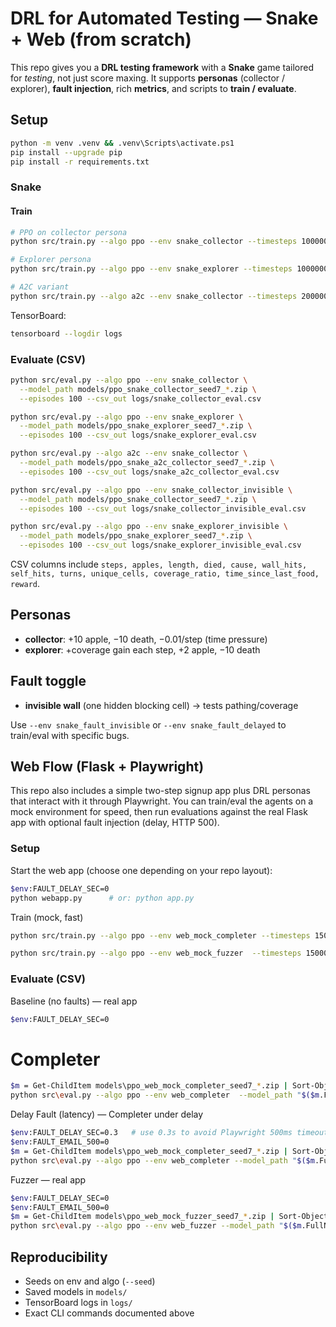 
# DRL for Automated Testing — Snake + Web (from scratch)

This repo gives you a **DRL testing framework** with a **Snake** game tailored for *testing*,
not just score maxing. It supports **personas** (collector / explorer), **fault injection**, rich **metrics**,
and scripts to **train / evaluate**.

## Setup

```bash
python -m venv .venv && .venv\Scripts\activate.ps1
pip install --upgrade pip
pip install -r requirements.txt
```


### Snake

#### Train

```bash
# PPO on collector persona
python src/train.py --algo ppo --env snake_collector --timesteps 1000000 --seed 7

# Explorer persona
python src/train.py --algo ppo --env snake_explorer --timesteps 1000000 --seed 7

# A2C variant
python src/train.py --algo a2c --env snake_collector --timesteps 2000000 --seed 7
```

TensorBoard:
```bash
tensorboard --logdir logs
```

### Evaluate (CSV)

```bash
python src/eval.py --algo ppo --env snake_collector \
  --model_path models/ppo_snake_collector_seed7_*.zip \
  --episodes 100 --csv_out logs/snake_collector_eval.csv
```

```bash
python src/eval.py --algo ppo --env snake_explorer \
  --model_path models/ppo_snake_explorer_seed7_*.zip \
  --episodes 100 --csv_out logs/snake_explorer_eval.csv
```

```bash
python src/eval.py --algo a2c --env snake_collector \
  --model_path models/ppo_snake_a2c_collector_seed7_*.zip \
  --episodes 100 --csv_out logs/snake_a2c_collector_eval.csv
```

```bash
python src/eval.py --algo ppo --env snake_collector_invisible \
  --model_path models/ppo_snake_collector_seed7_*.zip \
  --episodes 100 --csv_out logs/snake_collector_invisible_eval.csv
```

```bash
python src/eval.py --algo ppo --env snake_explorer_invisible \
  --model_path models/ppo_snake_explorer_seed7_*.zip \
  --episodes 100 --csv_out logs/snake_explorer_invisible_eval.csv
```

CSV columns include `steps, apples, length, died, cause, wall_hits, self_hits, turns, unique_cells, coverage_ratio, time_since_last_food, reward`.

## Personas

- **collector**: +10 apple, −10 death, −0.01/step (time pressure)
- **explorer**: +coverage gain each step, +2 apple, −10 death

## Fault toggle

- **invisible wall** (one hidden blocking cell) → tests pathing/coverage


Use `--env snake_fault_invisible` or `--env snake_fault_delayed` to train/eval with specific bugs.

## Web Flow (Flask + Playwright)

This repo also includes a simple two-step signup app plus DRL personas that interact with it through Playwright. You can train/eval the agents on a mock environment for speed, then run evaluations against the real Flask app with optional fault injection (delay, HTTP 500).

### Setup

Start the web app (choose one depending on your repo layout):

```bash
$env:FAULT_DELAY_SEC=0
python webapp.py      # or: python app.py
```

Train (mock, fast)
```bash
python src/train.py --algo ppo --env web_mock_completer --timesteps 150000 --seed 7
```
```bash
python src/train.py --algo ppo --env web_mock_fuzzer  --timesteps 150000 --seed 7
```

### Evaluate (CSV)

Baseline (no faults) — real app
```bash
$env:FAULT_DELAY_SEC=0
```
# Completer
```bash
$m = Get-ChildItem models\ppo_web_mock_completer_seed7_*.zip | Sort-Object LastWriteTime | Select-Object -Last 1
python src\eval.py --algo ppo --env web_completer  --model_path "$($m.FullName)" --episodes 50 --csv_out logs\web_completer_eval.csv
```

Delay Fault (latency) — Completer under delay
```bash
$env:FAULT_DELAY_SEC=0.3   # use 0.3s to avoid Playwright 500ms timeout
$env:FAULT_EMAIL_500=0
$m = Get-ChildItem models\ppo_web_mock_completer_seed7_*.zip | Sort-Object LastWriteTime | Select-Object -Last 1
python src\eval.py --algo ppo --env web_completer --model_path "$($m.FullName)" --episodes 50 --csv_out logs\web_completer_delay_eval.csv
```



Fuzzer — real app
```bash
$env:FAULT_DELAY_SEC=0
$env:FAULT_EMAIL_500=0
$m = Get-ChildItem models\ppo_web_mock_fuzzer_seed7_*.zip | Sort-Object LastWriteTime | Select-Object -Last 1
python src\eval.py --algo ppo --env web_fuzzer --model_path "$($m.FullName)" --episodes 30 --csv_out logs\web_fuzzer_eval.csv
```

## Reproducibility

- Seeds on env and algo (`--seed`)
- Saved models in `models/`
- TensorBoard logs in `logs/`
- Exact CLI commands documented above


